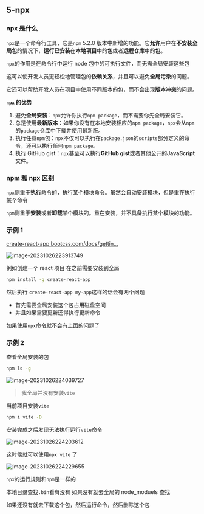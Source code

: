 ## 5-npx

### npx 是什么

`npx`是一个命令行工具，它是`npm` 5.2.0 版本中新增的功能。它**允许**用户在**不安装全局包**的情况下，**运行已安装**在**本地项目**中的**包**或者**远程仓库**中的**包**。

`npx`的作用是在命令行中运行 node 包中的可执行文件，而无需全局安装这些包

这可以使开发人员更轻松地管理包的**依赖关系**，并且可以避免**全局污染**的问题。

它还可以帮助开发人员在项目中使用不同版本的包，而不会出现**版本冲突**的问题。

**`npx` 的优势**

1. 避免**全局安装**：`npx`允许你执行`npm package`，而不需要你先全局安装它。
2. 总是使用**最新版本**：如果你没有在本地安装相应的`npm package`，`npx`会从`npm`的`package`仓库中下载并使用最新版。
3. 执行任意`npm`包：`npx`不仅可以执行在`package.json`的`scripts`部分定义的命令，还可以执行任何`npm package`。
4. 执行 GitHub gist：`npx`甚至可以执行**GitHub gist**或者其他公开的**JavaScript**文件。

### npm 和 npx 区别

`npx`侧重于**执行**命令的，执行某个模块命令。虽然会自动安装模块，但是重在执行某个命令

`npm`侧重于**安装**或者**卸载**某个模块的。重在安装，并不具备执行某个模块的功能。

### 示例 1

[create-react-app.bootcss.com/docs/gettin…](https://create-react-app.bootcss.com/docs/getting-started)

![image-20231026223913749](https://chen-1320883525.cos.ap-chengdu.myqcloud.com/img/image-20231026223913749.png)

例如创建一个 react 项目 在之前需要安装到全局

```bash
npm install -g create-react-app
```

然后执行 `create-react-app my-app`这样的话会有两个问题

- 首先需要全局安装这个包占用磁盘空间
- 并且如果需要更新还得执行更新命令

如果使用`npx`命令就不会有上面的问题了

### 示例 2

查看全局安装的包

```bash
npm ls -g
```

![image-20231026224039727](https://chen-1320883525.cos.ap-chengdu.myqcloud.com/img/image-20231026224039727.png)

> 我全局并没有安装`vite`

当前项目安装`vite`

```bash
npm i vite -D
```

安装完成之后发现无法执行运行`vite`命令

![image-20231026224203612](https://chen-1320883525.cos.ap-chengdu.myqcloud.com/img/image-20231026224203612.png)

这时候就可以使用`npx vite` 了

![image-20231026224229655](https://chen-1320883525.cos.ap-chengdu.myqcloud.com/img/image-20231026224229655.png)

`npx`的运行规则和`npm`是一样的

本地目录查找`.bin`看有没有 如果没有就去全局的 node_moduels 查找

如果还没有就去下载这个包，然后运行命令，然后删除这个包
